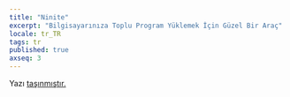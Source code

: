 ```yaml
---
title: "Ninite"
excerpt: "Bilgisayarınıza Toplu Program Yüklemek İçin Güzel Bir Araç"
locale: tr_TR
tags: tr
published: true
axseq: 3
---
```


<!-- markdownlint-capture -->
<!-- markdownlint-disable -->
<script type="text/javascript">
    window.location.href = "https://ayazar.dev/blog/11/ninite.html";
</script>
<!-- markdownlint-restore -->

Yazı [taşınmıştır.](https://ayazar.dev/blog/11/ninite.html)
